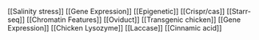 [[Salinity stress]]
[[Gene Expression]]
[[Epigenetic]]
[[Crispr/cas]]
[[Starr-seq]]
[[Chromatin Features]]
[[Oviduct]]
[[Transgenic chicken]]
[[Gene Expression]]
[[Chicken Lysozyme]]
[[Laccase]]
[[Cinnamic acid]]
